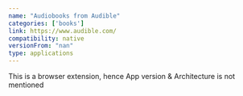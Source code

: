 ```yaml
---
name: "Audiobooks from Audible"
categories: ['books']
link: https://www.audible.com/
compatibility: native
versionFrom: "nan"
type: applications
---
```


This is a browser extension, hence App version & Architecture is not mentioned